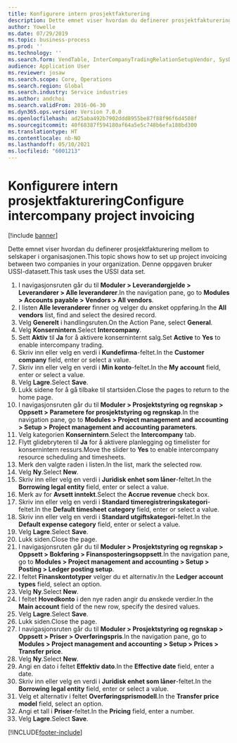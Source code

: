 ```yaml
---
title: Konfigurere intern prosjektfakturering
description: Dette emnet viser hvordan du definerer prosjektfakturering mellom to selskaper i organisasjonen.
author: Yowelle
ms.date: 07/29/2019
ms.topic: business-process
ms.prod: ''
ms.technology: ''
ms.search.form: VendTable, InterCompanyTradingRelationSetupVendor, SysDataAreaSelectLookup, ProjParameters, ProjPosting, ProjTransferPrice
audience: Application User
ms.reviewer: josaw
ms.search.scope: Core, Operations
ms.search.region: Global
ms.search.industry: Service industries
ms.author: andchoi
ms.search.validFrom: 2016-06-30
ms.dyn365.ops.version: Version 7.0.0
ms.openlocfilehash: ad25aba492b7902ddd8955be87f88f96f6d4508f
ms.sourcegitcommit: 40f68387f594180af64a5e5c748b6efa188bd300
ms.translationtype: HT
ms.contentlocale: nb-NO
ms.lasthandoff: 05/10/2021
ms.locfileid: "6001213"
---
```

# <a name="configure-intercompany-project-invoicing"></a><span data-ttu-id="2d5d7-103">Konfigurere intern prosjektfakturering</span><span class="sxs-lookup"><span data-stu-id="2d5d7-103">Configure intercompany project invoicing</span></span>

[!include [banner](../../includes/banner.md)]

<span data-ttu-id="2d5d7-104">Dette emnet viser hvordan du definerer prosjektfakturering mellom to selskaper i organisasjonen.</span><span class="sxs-lookup"><span data-stu-id="2d5d7-104">This topic shows how to set up project invoicing between two companies in your organization.</span></span> <span data-ttu-id="2d5d7-105">Denne oppgaven bruker USSI-datasett.</span><span class="sxs-lookup"><span data-stu-id="2d5d7-105">This task uses the USSI data set.</span></span>

1. <span data-ttu-id="2d5d7-106">I navigasjonsruten går du til **Moduler > Leverandørgjelde > Leverandører > Alle leverandører**.</span><span class="sxs-lookup"><span data-stu-id="2d5d7-106">In the navigation pane, go to **Modules > Accounts payable > Vendors > All vendors**.</span></span>
2. <span data-ttu-id="2d5d7-107">I listen **Alle leverandører** finner og velger du ønsket oppføring.</span><span class="sxs-lookup"><span data-stu-id="2d5d7-107">In the **All vendors** list, find and select the desired record.</span></span>
3. <span data-ttu-id="2d5d7-108">Velg **Generelt** i handlingsruten.</span><span class="sxs-lookup"><span data-stu-id="2d5d7-108">On the Action Pane, select **General**.</span></span>
4. <span data-ttu-id="2d5d7-109">Velg **Konsernintern**.</span><span class="sxs-lookup"><span data-stu-id="2d5d7-109">Select **Intercompany**.</span></span>
5. <span data-ttu-id="2d5d7-110">Sett **Aktiv** til **Ja** for å aktivere konserninternt salg.</span><span class="sxs-lookup"><span data-stu-id="2d5d7-110">Set **Active** to **Yes** to enable intercompany trading.</span></span>
6. <span data-ttu-id="2d5d7-111">Skriv inn eller velg en verdi i **Kundefirma**-feltet.</span><span class="sxs-lookup"><span data-stu-id="2d5d7-111">In the **Customer company** field, enter or select a value.</span></span>
7. <span data-ttu-id="2d5d7-112">Skriv inn eller velg en verdi i **Min konto**-feltet.</span><span class="sxs-lookup"><span data-stu-id="2d5d7-112">In the **My account** field, enter or select a value.</span></span>
8. <span data-ttu-id="2d5d7-113">Velg **Lagre**.</span><span class="sxs-lookup"><span data-stu-id="2d5d7-113">Select **Save**.</span></span>
9. <span data-ttu-id="2d5d7-114">Lukk sidene for å gå tilbake til startsiden.</span><span class="sxs-lookup"><span data-stu-id="2d5d7-114">Close the pages to return to the home page.</span></span>
10. <span data-ttu-id="2d5d7-115">I navigasjonsruten går du til **Moduler > Prosjektstyring og regnskap > Oppsett > Parametere for prosjektstyring og regnskap**.</span><span class="sxs-lookup"><span data-stu-id="2d5d7-115">In the navigation pane, go to **Modules > Project management and accounting > Setup > Project management and accounting parameters**.</span></span>
11. <span data-ttu-id="2d5d7-116">Velg kategorien **Konsernintern**.</span><span class="sxs-lookup"><span data-stu-id="2d5d7-116">Select the **Intercompany** tab.</span></span>
12. <span data-ttu-id="2d5d7-117">Flytt glidebryteren til **Ja** for å aktivere planlegging og timelister for konsernintern ressurs.</span><span class="sxs-lookup"><span data-stu-id="2d5d7-117">Move the slider to **Yes** to enable intercompany resource scheduling and timesheets.</span></span>
13. <span data-ttu-id="2d5d7-118">Merk den valgte raden i listen.</span><span class="sxs-lookup"><span data-stu-id="2d5d7-118">In the list, mark the selected row.</span></span>
14. <span data-ttu-id="2d5d7-119">Velg **Ny**.</span><span class="sxs-lookup"><span data-stu-id="2d5d7-119">Select **New**.</span></span>
15. <span data-ttu-id="2d5d7-120">Skriv inn eller velg en verdi i **Juridisk enhet som låner**-feltet.</span><span class="sxs-lookup"><span data-stu-id="2d5d7-120">In the **Borrowing legal entity** field, enter or select a value.</span></span>
16. <span data-ttu-id="2d5d7-121">Merk av for **Avsett inntekt**.</span><span class="sxs-lookup"><span data-stu-id="2d5d7-121">Select the **Accrue revenue** check box.</span></span>
17. <span data-ttu-id="2d5d7-122">Skriv inn eller velg en verdi i **Standard timeregistreringskategori**-feltet.</span><span class="sxs-lookup"><span data-stu-id="2d5d7-122">In the **Default timesheet category** field, enter or select a value.</span></span>
18. <span data-ttu-id="2d5d7-123">Skriv inn eller velg en verdi i **Standard utgiftskategori**-feltet.</span><span class="sxs-lookup"><span data-stu-id="2d5d7-123">In the **Default expense category** field, enter or select a value.</span></span>
19. <span data-ttu-id="2d5d7-124">Velg **Lagre**.</span><span class="sxs-lookup"><span data-stu-id="2d5d7-124">Select **Save**.</span></span>
20. <span data-ttu-id="2d5d7-125">Lukk siden.</span><span class="sxs-lookup"><span data-stu-id="2d5d7-125">Close the page.</span></span>
21. <span data-ttu-id="2d5d7-126">I navigasjonsruten går du til **Moduler > Prosjektstyring og regnskap > Oppsett > Bokføring > Finansposteringsoppsett**.</span><span class="sxs-lookup"><span data-stu-id="2d5d7-126">In the navigation pane, go to **Modules > Project management and accounting > Setup > Posting > Ledger posting setup**.</span></span>
22. <span data-ttu-id="2d5d7-127">I feltet **Finanskontotyper** velger du et alternativ.</span><span class="sxs-lookup"><span data-stu-id="2d5d7-127">In the **Ledger account types** field, select an option.</span></span>
23. <span data-ttu-id="2d5d7-128">Velg **Ny**.</span><span class="sxs-lookup"><span data-stu-id="2d5d7-128">Select **New**.</span></span>
24. <span data-ttu-id="2d5d7-129">I feltet **Hovedkonto** i den nye raden angir du ønskede verdier.</span><span class="sxs-lookup"><span data-stu-id="2d5d7-129">In the **Main account** field of the new row, specify the desired values.</span></span>
25. <span data-ttu-id="2d5d7-130">Velg **Lagre**.</span><span class="sxs-lookup"><span data-stu-id="2d5d7-130">Select **Save**.</span></span>
26. <span data-ttu-id="2d5d7-131">Lukk siden.</span><span class="sxs-lookup"><span data-stu-id="2d5d7-131">Close the page.</span></span>
27. <span data-ttu-id="2d5d7-132">I navigasjonsruten går du til **Moduler > Prosjektstyring og regnskap > Oppsett > Priser > Overføringspris**.</span><span class="sxs-lookup"><span data-stu-id="2d5d7-132">In the navigation pane, go to **Modules > Project management and accounting > Setup > Prices > Transfer price**.</span></span>
28. <span data-ttu-id="2d5d7-133">Velg **Ny**.</span><span class="sxs-lookup"><span data-stu-id="2d5d7-133">Select **New**.</span></span>
29. <span data-ttu-id="2d5d7-134">Angi en dato i feltet **Effektiv dato**.</span><span class="sxs-lookup"><span data-stu-id="2d5d7-134">In the **Effective date** field, enter a date.</span></span>
30. <span data-ttu-id="2d5d7-135">Skriv inn eller velg en verdi i **Juridisk enhet som låner**-feltet.</span><span class="sxs-lookup"><span data-stu-id="2d5d7-135">In the **Borrowing legal entity** field, enter or select a value.</span></span>
31. <span data-ttu-id="2d5d7-136">Velg et alternativ i feltet **Overføringsprismodell**.</span><span class="sxs-lookup"><span data-stu-id="2d5d7-136">In the **Transfer price model** field, select an option.</span></span>
32. <span data-ttu-id="2d5d7-137">Angi et tall i **Priser**-feltet.</span><span class="sxs-lookup"><span data-stu-id="2d5d7-137">In the **Pricing** field, enter a number.</span></span>
33. <span data-ttu-id="2d5d7-138">Velg **Lagre**.</span><span class="sxs-lookup"><span data-stu-id="2d5d7-138">Select **Save**.</span></span>



[!INCLUDE[footer-include](../../includes/footer-banner.md)]